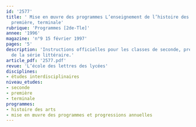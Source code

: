 ```yaml
---
id: '2577'
title: ' Mise en œuvre des programmes L’enseignement de l’histoire des arts en seconde,
  première, terminale'
rubrique: 'Programmes [2de-Tle]'
annee: '1996'
magazine: 'n°9 15 février 1997'
pages: '5'
description: 'Instructions officielles pour les classes de seconde, première et terminale
  de la série littéraire.'
article_pdf: '2577.pdf'
revue: 'L’école des lettres des lycées'
disciplines:
- études interdisciplinaires
niveau_etudes:
- seconde
- première
- terminale
programmes:
- histoire des arts
- mise en œuvre des programmes et progressions annuelles
---
```

